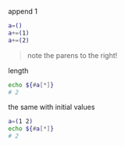 append 1

```sh
a=()
a+=(1)
a+=(2)
```

> note the parens to the right!

length

```sh
echo ${#a[*]}
# 2
```

the same with initial values

```sh
a=(1 2)
echo ${#a[*]}
# 2
```
